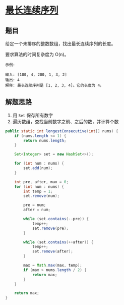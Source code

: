 # [最长连续序列](https://leetcode-cn.com/explore/interview/card/bytedance/243/array-and-sorting/1019/)


## 题目

给定一个未排序的整数数组，找出最长连续序列的长度。

要求算法的时间复杂度为 O(n)。

```
示例:

输入: [100, 4, 200, 1, 3, 2]
输出: 4
解释: 最长连续序列是 [1, 2, 3, 4]。它的长度为 4。
```

## 解题思路

  1. 用 `Set` 保存所有数字
  2. 遍历数组，查找当前数字之前、之后的数，并计算个数

```java
public static int longestConsecutive(int[] nums) {
    if (nums.length <= 1) {
        return nums.length;
    }

    Set<Integer> set = new HashSet<>();

    for (int num : nums) {
        set.add(num);
    }

    int pre, after, max = 0;
    for (int num : nums) {
        int temp = 1;
        set.remove(num);

        pre = num;
        after = num;

        while (set.contains(--pre)) {
            temp++;
            set.remove(pre);
        }

        while (set.contains(++after)) {
            temp++;
            set.remove(after);
        }

        max = Math.max(max, temp);
        if (max > nums.length / 2) {
            return max;
        }
    }

    return max;
}
```
